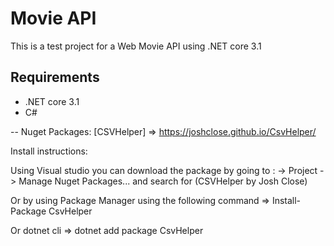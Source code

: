 # Movie API

This is a test project for a Web Movie API using .NET core 3.1

## Requirements
- .NET core 3.1
- C#

-- Nuget Packages:
[CSVHelper] => https://joshclose.github.io/CsvHelper/

Install instructions:

Using Visual studio you can download the package by going to :
    -> Project -> Manage Nuget Packages... and search for (CSVHelper by Josh Close)

Or by using Package Manager using the following command => Install-Package CsvHelper

Or dotnet cli => dotnet add package CsvHelper
